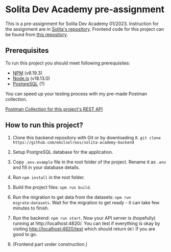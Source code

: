 # Solita Dev Academy pre-assignment

This is a pre-assignment for Solita Dev Academy 01/2023. Instruction for the assignment are in [Solita's repository](https://github.com/solita/dev-academy-2023-exercise). Frontend code for this project can be found from [this repository](https://github.com/emilselroos/solita-academy-frontend).

## Prerequisites

To run this project you should meet following prerequisites:

- [NPM](https://www.npmjs.com/) (v8.19.3)
- [Node.js](https://nodejs.org/en/) (v18.13.0)
- [PostgreSQL](https://www.postgresql.org/) (?)

You can speed up your testing process with my pre-made Postman collection.

[Postman Collection for this project's REST API](https://lunar-flare-127862.postman.co/workspace/New-Team-Workspace~88c5da53-2423-418f-b34d-f736dc92a995/collection/5869225-5df65a67-1d14-4527-8f74-e8615a9e2a4e?action=share&creator=5869225)

## How to run this project?

1. Clone this backend repository with Git or by downloading it.
``git clone https://github.com/emilselroos/solita-academy-backend``

2. Setup PostgreSQL database for the application.

3. Copy ``.env.example`` file in the root folder of the project. Rename it as ``.env`` and fill in your database details.

4. Run ``npm install`` in the root folder.

5. Build the project files: ``npm run build``.

6. Run the migration to get data from the datasets: ``npm run migrate:datasets``. Wait for the migration to get ready - it can take few minutes to finish.

7. Run the backend: ``npm run start``. Now your API server is (hopefully) running at http://localhost:4820/. You can test if everything is okay by visiting [http://localhost:4820/test](http://localhost:4820/test) which should return ``OK!`` if you are good to go.

8. (Frontend part under construction.)
